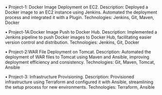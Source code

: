 • Project-1: Docker Image Deployment on EC2. 
Description: Deployed a Docker image to an EC2 instance using Jenkins. Automated the deployment 
process and integrated it with a Plugin. 
Technologies: Jenkins, Git, Maven, Docker

• Project-1A:Docker Image Push to Docker Hub. 
Description: Implemented a Jenkins pipeline to push Docker images to Docker Hub, facilitating easier 
version control and distribution.
Technologies: Jenkins, Git, Docker

• Project-2:WAR File Deployment on Tomcat. 
Description: Automated the deployment of WAR files to Tomcat using Maven and Ansible, improving 
deployment efficiency and consistency.
Technologies: Git, Maven, Tomcat, Ansible

• Project-3: Infrastructure Provisioning. 
Description: Provisioned infrastructure using Terraform and configured it with Ansible, streamlining 
the setup process for new environments.
Technologies: Terraform, Ansible
